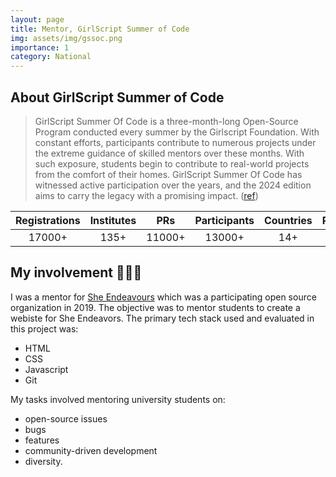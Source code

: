 ```yaml
---
layout: page
title: Mentor, GirlScript Summer of Code
img: assets/img/gssoc.png
importance: 1
category: National
---
```


## About GirlScript Summer of Code  

> GirlScript Summer Of Code is a three-month-long Open-Source Program conducted every summer by the Girlscript Foundation. With constant efforts, participants contribute to numerous projects under the extreme guidance of skilled mentors over these months. With such exposure, students begin to contribute to real-world projects from the comfort of their homes. GirlScript Summer Of Code has witnessed active participation over the years, and the 2024 edition aims to carry the legacy with a promising impact. ([ref](https://gssoc.girlscript.tech/))

| Registrations | Institutes | PRs | Participants | Countries | Projects |
| :----: | :----: | :----: | :----: |:----: | :----: |
| 17000+ | 135+ | 11000+ | 13000+ | 14+ | 100+ |


## My involvement 👩🏻‍🏫

I was a mentor for [She Endeavours](https://sheendeavors.org/) which was a participating open source organization in 2019. The objective was to mentor students to create a webiste for She Endeavors. The primary tech stack used and evaluated in this project was:
- HTML
- CSS
- Javascript
- Git

My tasks involved mentoring university students on:
- open-source issues
- bugs
- features
- community-driven development
- diversity.
